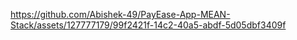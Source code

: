 https://github.com/Abishek-49/PayEase-App-MEAN-Stack/assets/127777179/99f2421f-14c2-40a5-abdf-5d05dbf3409f

